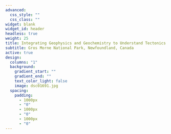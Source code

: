 ```yaml
---
advanced:
  css_style: ""
  css_class: ""
widget: blank
widget_id: header
headless: true
weight: 25
title: Integrating Geophysics and Geochemistry to Understand Tectonics
subtitle: Gros Morne National Park, Newfoundland, Canada
active: true
design:
  columns: "1"
  background:
    gradient_start: ""
    gradient_end: ""
    text_color_light: false
    image: dsc01691.jpg
  spacing:
    padding:
      - 1000px
      - "0"
      - 1000px
      - "0"
      - 1000px
      - "0"
---
```

